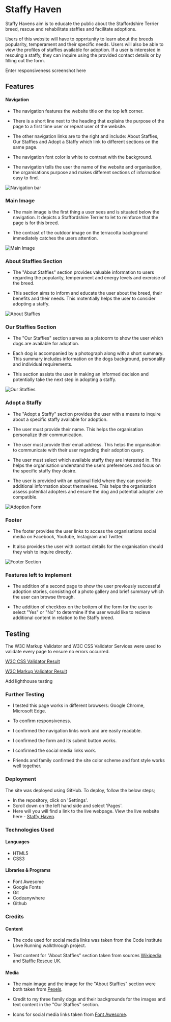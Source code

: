 # Staffy Haven

Staffy Havens aim is to educate the public about the Staffordshire Terrier breed, rescue and rehabilitate staffies and facilitate adoptions.

Users of this website will have to opprrtunity to learn about the breeds popularity, temperament and their specific needs. Users will also be able to view the profiles of staffies available for adoption. If a user is interested in rescuing a staffy, they can inquire using the provided contact details or by filling out the form.

Enter responsiveness screenshot here

## Features

#### Navigation

- The navigation features the website title on the top left corner.

- There is a short line next to the heading that explains the purpose of the page to a first time user or repeat user of the website.

- The other navigation links are to the right and include: About Staffies, Our Staffies and Adopt a Staffy which link to different sections on the same page.

- The navigation font color is white to contrast with the background.

- The navigation tells the user the name of the website and organisation, the organisations purpose and makes different sections of information easy to find.

![Navigation bar](./images2/navigation.jpg)

### Main Image

- The main image is the first thing a user sees and is situated below the navigation. It depicts a Staffordshire Terrier to let to reinforce that the page is for this breed.

- The contrast of the outdoor image on the terracotta background immediately catches the users attention.

![Main Image](./images2/mainimage.jpg)

### About Staffies Section

- The "About Staffies" section provides valuable information to users regarding the popularity, temperament and energy levels and exercise of the breed.

- This section aims to inform and educate the user about the breed, their benefits and their needs. This motentially helps the user to consider adopting a staffy.

![About Staffies](./images2/aboutstaffies.jpg)

### Our Staffies Section

- The "Our Staffies" section serves as a platoorm to show the user which dogs are available for adoption.

- Each dog is accompanied by a photograph along with a short summary. This summary includes information on the dogs background, personality and individual requirements.

- This section assists the user in making an informed decision and potentially take the next step in adopting a staffy.

![Our Staffies](./images2/ourstaffies.jpg)

### Adopt a Staffy

- The "Adopt a Staffy" section provides the user with a means to inquire about a specific staffy available for adoption.

- The user must provide their name. This helps the organisation personalize their communication.

- The user must provide their email address. This helps the organisation to communicate with their user regarding their adoption query.

- The user must select which available staffy they are interested in. This helps the organisation understand the users preferences and focus on the specific staffy they desire.

- The user is provided with an optional field where they can provide additional information about themselves. This helps the organisation assess potential adopters and ensure the dog and potential adopter are compatible.

![Adoption Form](./images2/form.jpg)

### Footer

- The footer provides the user links to access the organisations social media on Facebook, Youtube, Instagram and Twitter.

- It also provides the user with contact details for the organisation should they wish to inquire directly.

![Footer Section](./images2/footer.jpg)

### Features left to implement

- The addition of a second page to show the user previously successful adoption stories, consisting of a photo gallery and brief summary which the user can browse through.

- The addition of checkbox on the bottom of the form for the user to select "Yes" or "No" to determine if the user would like to recieve additional content in relation to the Staffy breed.

## Testing

The W3C Markup Validator and W3C CSS Validator Services were used to validate every page to ensure no errors occurred.

[W3C CSS Validator Result](https://jigsaw.w3.org/css-validator/validator?uri=https%3A%2F%2Fhugh1996.github.io%2FStaffies4U-PP1%2F&profile=css3svg&usermedium=all&warning=1&vextwarning=&lang=en)

[W3C Markup Validator Result](https://validator.w3.org/nu/?doc=https%3A%2F%2Fhugh1996.github.io%2FStaffies4U-PP1%2F)

Add lighthouse testing

### Further Testing

- I tested this page works in different browsers: Google Chrome, Microsoft Edge.

- To confirm responsiveness.

- I confirmed the navigation links work and are easily readable.

- I confirmed the form and its submit button works.

- I confirmed the social media links work.

- Friends and family confirmed the site color scheme and font style works well together.

### Deployment

The site was deployed using GitHub. To deploy, follow the below steps;

- In the repository, click on 'Settings'.
- Scroll down on the left hand side and select 'Pages'.
- Here will you will find a link to the live webpage. View the live website here - [Staffy Haven](https://hugh1996.github.io/Staffies4U-PP1/).

### Technologies Used

#### Languages

- HTML5
- CSS3

#### Libraries & Programs

- Font Awesome
- Google Fonts
- Git
- Codeanywhere
- Github

### Credits

#### Content

- The code used for social media links was taken from the Code Institute Love Running walkthrough project.

- Text content for "About Staffies" section taken from sources [Wikipedia](https://www.wikipedia.org/) and [Staffie Rescue UK](https://www.staffierescue.co.uk/).

#### Media

- The main image and the image for the "About Staffies" section were both taken from [Pexels](https://www.pexels.com/).

- Credit to my three family dogs and their backgrounds for the images and text content in the "Our Staffies" section.

- Icons for social media links taken from [Font Awesome](https://fontawesome.com/).
